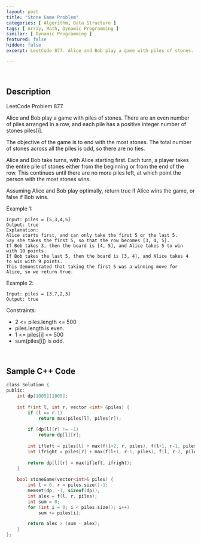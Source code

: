 ```yaml
---
layout: post
title: "Stone Game Problem"
categories: [ Algorithm, Data Structure ]
tags: [ Array, Math, Dynamic Programming ]
similar: [ Dynamic Programming ]
featured: false
hidden: false
excerpt: LeetCode 877. Alice and Bob play a game with piles of stones. There are an even number of piles arranged in a row, and each pile has a positive integer number of stones piles[i].

---
```


<br />

## Description

LeetCode Problem 877.

Alice and Bob play a game with piles of stones. There are an even number of piles arranged in a row, and each pile has a positive integer number of stones piles[i].

The objective of the game is to end with the most stones. The total number of stones across all the piles is odd, so there are no ties.

Alice and Bob take turns, with Alice starting first. Each turn, a player takes the entire pile of stones either from the beginning or from the end of the row. This continues until there are no more piles left, at which point the person with the most stones wins.

Assuming Alice and Bob play optimally, return true if Alice wins the game, or false if Bob wins.

Example 1:
```
Input: piles = [5,3,4,5]
Output: true
Explanation: 
Alice starts first, and can only take the first 5 or the last 5.
Say she takes the first 5, so that the row becomes [3, 4, 5].
If Bob takes 3, then the board is [4, 5], and Alice takes 5 to win with 10 points.
If Bob takes the last 5, then the board is [3, 4], and Alice takes 4 to win with 9 points.
This demonstrated that taking the first 5 was a winning move for Alice, so we return true.
```

Example 2:
```
Input: piles = [3,7,2,3]
Output: true
```

Constraints:
* 2 <= piles.length <= 500
* piles.length is even.
* 1 <= piles[i] <= 500
* sum(piles[i]) is odd.

<br />

## Sample C++ Code


```c
class Solution {
public:
    int dp[1005][1005];
    
    int f(int l, int r, vector <int> &piles) {
        if (l == r-1) 
            return max(piles[l], piles[r]);
        
        if (dp[l][r] != -1) 
            return dp[l][r];
        
        int ifleft = piles[l] + max(f(l+2, r, piles), f(l+1, r-1, piles));
        int ifright = piles[r] + max(f(l+1, r-1, piles), f(l, r-2, piles));
        
        return dp[l][r] = max(ifleft, ifright);
    }
    
    bool stoneGame(vector<int>& piles) {
        int l = 0, r = piles.size()-1;
        memset(dp, -1, sizeof(dp));
        int alex = f(l, r, piles);
        int sum = 0;
        for (int i = 0; i < piles.size(); i++) 
            sum += piles[i];

        return alex > (sum - alex);
    }
};
```


